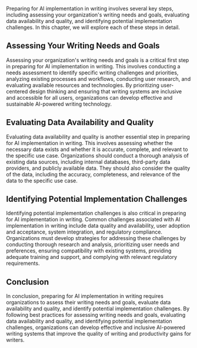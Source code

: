 

Preparing for AI implementation in writing involves several key steps, including assessing your organization's writing needs and goals, evaluating data availability and quality, and identifying potential implementation challenges. In this chapter, we will explore each of these steps in detail.

Assessing Your Writing Needs and Goals
--------------------------------------

Assessing your organization's writing needs and goals is a critical first step in preparing for AI implementation in writing. This involves conducting a needs assessment to identify specific writing challenges and priorities, analyzing existing processes and workflows, conducting user research, and evaluating available resources and technologies. By prioritizing user-centered design thinking and ensuring that writing systems are inclusive and accessible for all users, organizations can develop effective and sustainable AI-powered writing technology.

Evaluating Data Availability and Quality
----------------------------------------

Evaluating data availability and quality is another essential step in preparing for AI implementation in writing. This involves assessing whether the necessary data exists and whether it is accurate, complete, and relevant to the specific use case. Organizations should conduct a thorough analysis of existing data sources, including internal databases, third-party data providers, and publicly available data. They should also consider the quality of the data, including the accuracy, completeness, and relevance of the data to the specific use case.

Identifying Potential Implementation Challenges
-----------------------------------------------

Identifying potential implementation challenges is also critical in preparing for AI implementation in writing. Common challenges associated with AI implementation in writing include data quality and availability, user adoption and acceptance, system integration, and regulatory compliance. Organizations must develop strategies for addressing these challenges by conducting thorough research and analysis, prioritizing user needs and preferences, ensuring compatibility with existing systems, providing adequate training and support, and complying with relevant regulatory requirements.

Conclusion
----------

In conclusion, preparing for AI implementation in writing requires organizations to assess their writing needs and goals, evaluate data availability and quality, and identify potential implementation challenges. By following best practices for assessing writing needs and goals, evaluating data availability and quality, and identifying potential implementation challenges, organizations can develop effective and inclusive AI-powered writing systems that improve the quality of writing and productivity gains for writers.
